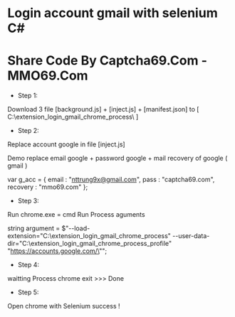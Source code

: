 # Login account gmail with selenium C# 
# Share Code By Captcha69.Com - MMO69.Com

- Step 1: 

Download 3 file [background.js] + [inject.js] + [manifest.json] to [ C:\extension_login_gmail_chrome_process\ ]

- Step 2:

Replace account google in file [inject.js]

Demo replace email google + password google + mail recovery of google ( gmail )

var g_acc =
{
	email : "nttrung9x@gmail.com",
	pass : "captcha69.com",
	recovery : "mmo69.com"
};

- Step 3: 

Run chrome.exe = cmd Run Process aguments

string argument = $"--load-extension=\"C:\extension_login_gmail_chrome_process\" --user-data-dir=\"C:\extension_login_gmail_chrome_process_profile\" \"https://accounts.google.com/\"";

- Step 4:

waitting Process chrome exit >>> Done

- Step 5:

Open chrome with Selenium success !

